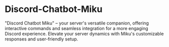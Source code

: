 # Discord-Chatbot-Miku
"Discord Chatbot Miku" – your server's versatile companion, offering interactive commands and seamless integration for a more engaging Discord experience. Elevate your server dynamics with Miku's customizable responses and user-friendly setup.
